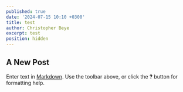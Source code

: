 ```yaml
---
published: true
date: '2024-07-15 10:10 +0300'
title: test
author: Christopher Beye
excerpt: test
position: hidden
---
```

## A New Post

Enter text in [Markdown](http://daringfireball.net/projects/markdown/). Use the toolbar above, or click the **?** button for formatting help.
